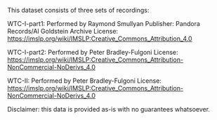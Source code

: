 This dataset consists of three sets of recordings:

WTC-I-part1:
	Performed by Raymond Smullyan
	Publisher: Pandora Records/Al Goldstein Archive
	License: https://imslp.org/wiki/IMSLP:Creative_Commons_Attribution_4.0
	
WTC-I-part2:
	Performed by Peter Bradley-Fulgoni
	License: https://imslp.org/wiki/IMSLP:Creative_Commons_Attribution-NonCommercial-NoDerivs_4.0

WTC-II:
	Performed by Peter Bradley-Fulgoni
	License: https://imslp.org/wiki/IMSLP:Creative_Commons_Attribution-NonCommercial-NoDerivs_4.0

Disclaimer: this data is provided as-is with no guarantees whatsoever.